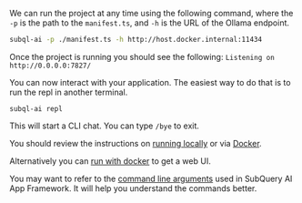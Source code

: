 We can run the project at any time using the following command, where the `-p` is the path to the `manifest.ts`, and `-h` is the URL of the Ollama endpoint.

```bash
subql-ai -p ./manifest.ts -h http://host.docker.internal:11434
```

Once the project is running you should see the following: `Listening on http://0.0.0.0:7827/`

You can now interact with your application. The easiest way to do that is to run the repl in another terminal.

```shell
subql-ai repl
```

This will start a CLI chat. You can type `/bye` to exit.

You should review the instructions on [running locally](../../run/local.md) or via [Docker](../../run/docker.md).

Alternatively you can [run with docker](./docker.md) to get a web UI.

You may want to refer to the [command line arguments](../../run/cli.md) used in SubQuery AI App Framework. It will help you understand the commands better.